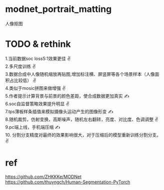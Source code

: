 # modnet_portrait_matting
人像抠图
# TODO & rethink 
1.当前数据soc loss5:1效果更佳 ✌️  
2.多尺度训练   ✌️  
3.数据合成中人像随机缩放再贴图,增加标注横、屏竖屏等各个场景样本（人像面积占比较低） ✌️  
4.类似于mosic拼图来做增强   ✌️  
5.作者提示计算背景与前景的颜色差距，使合成数据更加真实   ✍️  
6.soc自监督策略效果提升明显  ✌️  
7.tps薄板样条插值来模拟摄像头运动产生的图像形变  ✍️  
8.随机裁剪，仿射变换，高斯噪声，随机左右翻转，亮度、对比度、色调调整  ✌️  
9.pc端上线，手机端压缩  ✍️   
10. 分割分支精度对最终的效果影响很大，对于压缩后的模型重新训练分割分支。 ✌️ 

# ref
https://github.com/ZHKKKe/MODNet  
https://github.com/thuyngch/Human-Segmentation-PyTorch
